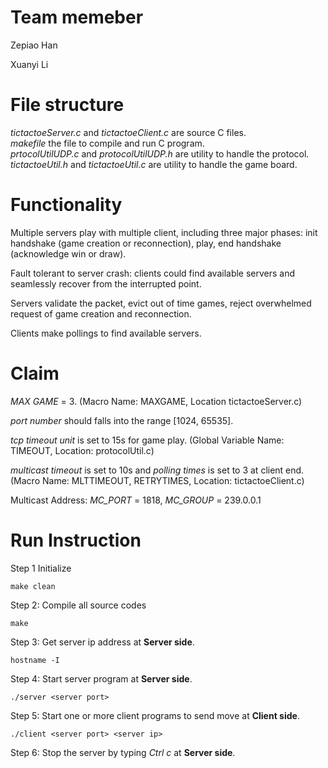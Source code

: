 # Team memeber
Zepiao Han

Xuanyi Li


# File structure
*tictactoeServer.c* and *tictactoeClient.c* are source C files.  
*makefile* the file to compile and run C program.  
*prtocolUtilUDP.c* and *protocolUtilUDP.h* are utility to handle the protocol.  
*tictactoeUtil.h* and *tictactoeUtil.c* are utility to handle the game board.  

# Functionality

Multiple servers play with multiple client, including three major phases: init handshake (game creation or reconnection), play, end handshake (acknowledge win or draw).

Fault tolerant to server crash: clients could find available servers and seamlessly recover from the interrupted point.

Servers validate the packet, evict out of time games, reject overwhelmed request of game creation and reconnection.

Clients make pollings to find available servers.

# Claim
*MAX GAME* = 3. (Macro Name: MAXGAME, Location tictactoeServer.c)

*port number* should falls into the range [1024, 65535].  

*tcp timeout unit* is set to 15s for game play. (Global Variable Name: TIMEOUT, Location: protocolUtil.c)

*multicast timeout* is set to 10s and *polling times* is set to 3 at client end. (Macro Name: MLTTIMEOUT, RETRYTIMES, Location: tictactoeClient.c)

Multicast Address: *MC_PORT* = 1818, *MC_GROUP* = 239.0.0.1


# Run Instruction
Step 1 Initialize
```
make clean
```

Step 2: Compile all source codes
```
make
```

Step 3: Get server ip address at **Server side**.
```
hostname -I
```

Step 4: Start server program at **Server side**.
```
./server <server port>
```

Step 5: Start one or more client programs to send move at **Client side**.
```
./client <server port> <server ip>
```

Step 6: Stop the server by typing *Ctrl c* at **Server side**.
